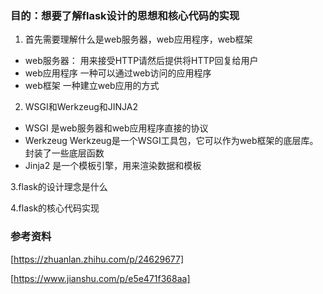 ### 目的：想要了解flask设计的思想和核心代码的实现

1. 首先需要理解什么是web服务器，web应用程序，web框架
- web服务器：
用来接受HTTP请然后提供将HTTP回复给用户
- web应用程序
一种可以通过web访问的应用程序
- web框架
一种建立web应用的方式

2. WSGI和Werkzeug和JINJA2
- WSGI
是web服务器和web应用程序直接的协议
- Werkzeug
Werkzeug是一个WSGI工具包，它可以作为web框架的底层库。封装了一些底层函数
- Jinja2
是一个模板引擎，用来渲染数据和模板

3.flask的设计理念是什么

4.flask的核心代码实现

### 参考资料
[https://zhuanlan.zhihu.com/p/24629677]  

[https://www.jianshu.com/p/e5e471f368aa]
